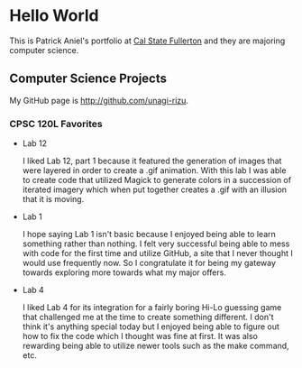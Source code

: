 # Hello World

This is Patrick Aniel's portfolio at [Cal State Fullerton](http://www.fullerton.edu/) and they are majoring computer science.

## Computer Science Projects

My GitHub page is http://github.com/unagi-rizu.

### CPSC 120L Favorites

* Lab 12

  I liked Lab 12, part 1 because it featured the generation of images that were layered in order to create a .gif
  animation. With this lab I was able to create code that utilized Magick to generate colors in a succession of
  iterated imagery which when put together creates a .gif with an illusion that it is moving.

* Lab 1

  I hope saying Lab 1 isn't basic because I enjoyed being able to learn something rather than nothing. I felt very
  successful being able to mess with code for the first time and utilize GitHub, a site that I never thought I would
  use frequently now. So I congratulate it for being my gateway towards exploring more towards what my major offers.

* Lab 4

  I liked Lab 4 for its integration for a fairly boring Hi-Lo guessing game that challenged me at the time to create
  something different. I don't think it's anything special today but I enjoyed being able to figure out how to fix
  the code which I thought was fine at first. It was also rewarding being able to utilize newer tools such as the make
  command, etc.
